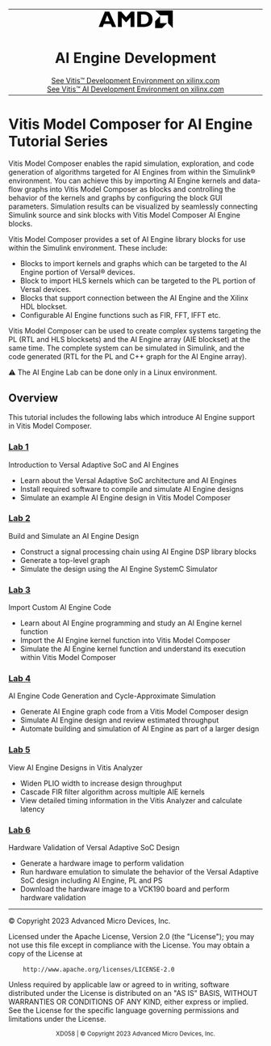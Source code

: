 <table class="sphinxhide" width="100%">
 <tr width="100%">
    <td align="center"><img src="https://raw.githubusercontent.com/Xilinx/Image-Collateral/main/xilinx-logo.png" width="30%"/><h1>AI Engine Development</h1>
    <a href="https://www.xilinx.com/products/design-tools/vitis.html">See Vitis™ Development Environment on xilinx.com</br></a>
    <a href="https://www.xilinx.com/products/design-tools/vitis/vitis-ai.html">See Vitis™ AI Development Environment on xilinx.com</a>
    </td>
 </tr>
</table>

# Vitis Model Composer for AI Engine Tutorial Series

Vitis Model Composer enables the rapid simulation, exploration, and code generation of algorithms targeted for AI Engines from within the Simulink® environment. You can achieve this by importing AI Engine kernels and data-flow graphs into Vitis Model Composer as blocks and controlling the behavior of the kernels and graphs by configuring the block GUI parameters. Simulation results can be visualized by seamlessly connecting Simulink source and sink blocks with Vitis Model Composer AI Engine blocks.

Vitis Model Composer provides a set of AI Engine library blocks for use within the Simulink environment. These include:
 * Blocks to import kernels and graphs which can be targeted to the AI Engine portion of Versal® devices.
 * Block to import HLS kernels which can be targeted to the PL portion of Versal devices.
 * Blocks that support connection between the AI Engine and the Xilinx HDL blockset.
 * Configurable AI Engine functions such as FIR, FFT, IFFT etc.

Vitis Model Composer can be used to create complex systems targeting the PL (RTL and HLS blocksets) and the AI Engine array (AIE blockset) at the same time. The complete system can be simulated in Simulink, and the code generated (RTL for the PL and C++ graph for the AI Engine array).

:warning: The AI Engine Lab can be done only in a Linux environment.

## Overview

This tutorial includes the following labs which introduce AI Engine support in Vitis Model Composer.

### [Lab 1](./01-Introduction_to_Versal_and_AI_Engines/README.md)

Introduction to Versal Adaptive SoC and AI Engines
 * Learn about the Versal Adaptive SoC architecture and AI Engines
 * Install required software to compile and simulate AI Engine designs
 * Simulate an example AI Engine design in Vitis Model Composer

### [Lab 2](./02-Build_and_Simulate_AI_Engine_Design/README.md)

Build and Simulate an AI Engine Design
 * Construct a signal processing chain using AI Engine DSP library blocks
 * Generate a top-level graph
 * Simulate the design using the AI Engine SystemC Simulator

### [Lab 3](./03-Import_Custom_AI_Engine_Code/README.md)

Import Custom AI Engine Code
 * Learn about AI Engine programming and study an AI Engine kernel function 
 * Import the AI Engine kernel function into Vitis Model Composer
 * Simulate the AI Engine kernel function and understand its execution within Vitis Model Composer

### [Lab 4](./04-AI_Engine_Code_Generation/README.md)

AI Engine Code Generation and Cycle-Approximate Simulation
 * Generate AI Engine graph code from a Vitis Model Composer design
 * Simulate AI Engine design and review estimated throughput
 * Automate building and simulation of AI Engine as part of a larger design

### [Lab 5](./05-Vitis_Analyzer/README.md)

View AI Engine Designs in Vitis Analyzer
 * Widen PLIO width to increase design throughput
 * Cascade FIR filter algorithm across multiple AIE kernels
 * View detailed timing information in the Vitis Analyzer and calculate latency

### [Lab 6](./06-Hardware_Validation/README.md)

Hardware Validation of Versal Adaptive SoC Design
 * Generate a hardware image to perform validation
 * Run hardware emulation to simulate the behavior of the Versal Adaptive SoC design including AI Engine, PL and PS
 * Download the hardware image to a VCK190 board and perform hardware validation

---

&copy; Copyright 2023 Advanced Micro Devices, Inc.

Licensed under the Apache License, Version 2.0 (the "License");
you may not use this file except in compliance with the License.
You may obtain a copy of the License at

```
    http://www.apache.org/licenses/LICENSE-2.0
```

Unless required by applicable law or agreed to in writing, software
distributed under the License is distributed on an "AS IS" BASIS,
WITHOUT WARRANTIES OR CONDITIONS OF ANY KIND, either express or implied.
See the License for the specific language governing permissions and
limitations under the License.

<p align="center"><sup>XD058 | &copy; Copyright 2023 Advanced Micro Devices, Inc.</sup></p>
